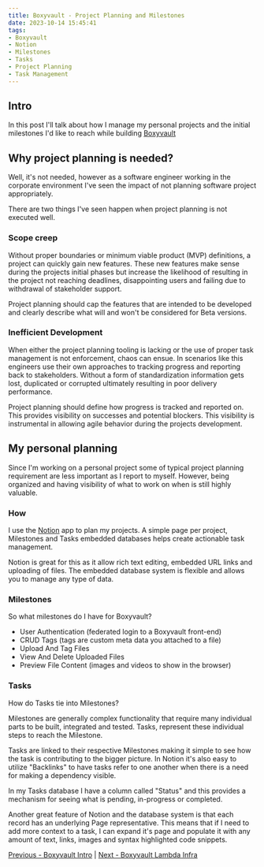 ```yaml
---
title: Boxyvault - Project Planning and Milestones
date: 2023-10-14 15:45:41
tags:
- Boxyvault
- Notion
- Milestones
- Tasks
- Project Planning
- Task Management
---
```


## Intro

In this post I'll talk about how I manage my personal projects and the initial milestones I'd like to reach while building [Boxyvault](https://jaxsbr.github.io/pkb-blog/2023/10/13/boxyvault-file-management/)

## Why project planning is needed?

Well, it's not needed, however as a software engineer working in the corporate environment I've seen the impact of not planning software project appropriately.

There are two things I've seen happen when project planning is not executed well.

### Scope creep

Without proper boundaries or minimum viable product (MVP) definitions, a project can quickly gain new features.
These new features make sense during the projects initial phases but increase the likelihood of resulting in the project not reaching deadlines, disappointing users and failing due to withdrawal of stakeholder support.

Project planning should cap the features that are intended to be developed and clearly describe what will and won't be considered for Beta versions.

### Inefficient Development

When either the project planning tooling is lacking or the use of proper task management is not enforcement, chaos can ensue. In scenarios like this engineers use their own approaches to tracking progress and reporting back to stakeholders. Without a form of standardization information gets lost, duplicated or corrupted ultimately resulting in poor delivery performance.

Project planning should define how progress is tracked and reported on. This provides visibility on successes and potential blockers. This visibility is instrumental in allowing agile behavior during the projects development.

## My personal planning

Since I'm working on a personal project some of typical project planning requirement are less important as I report to myself. However, being organized and having visibility of what to work on when is still highly valuable.

### How

I use the [Notion](https://www.notion.so/desktop) app to plan my projects. A simple page per project, Milestones and Tasks embedded databases helps create actionable task management.

Notion is great for this as it allow rich text editing, embedded URL links and uploading of files. The embedded database system is flexible and allows you to manage any type of data.

### Milestones

So what milestones do I have for Boxyvault?

- User Authentication (federated login to a Boxyvault front-end)
- CRUD Tags (tags are custom meta data you attached to a file)
- Upload And Tag Files
- View And Delete Uploaded Files
- Preview File Content (images and videos to show in the browser)

### Tasks

How do Tasks tie into Milestones?

Milestones are generally complex functionality that require many individual parts to be built, integrated and tested. Tasks, represent these individual steps to reach the Milestone.

Tasks are linked to their respective Milestones making it simple to see how the task is contributing to the bigger picture. In Notion it's also easy to utilize "Backlinks" to have tasks refer to one another when there is a need for making a dependency visible.

In my Tasks database I have a column called "Status" and this provides a mechanism for seeing what is pending, in-progress or completed.

Another great feature of Notion and the database system is that each record has an underlying Page representative. This means that if I need to add more context to a task, I can expand it's page and populate it with any amount of text, links, images and syntax highlighted code snippets.

[Previous - Boxyvault Intro](https://jaxsbr.github.io/pkb-blog/2023/10/13/boxyvault-file-management/) | [Next - Boxyvault Lambda Infra](https://jaxsbr.github.io/pkb-blog/2023/10/27/boxyvault-lambda-infra/)
